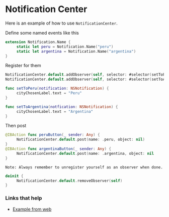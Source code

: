 # Notification Center

Here is an example of how to use `NotificationCenter`. 

Define some named events like this

```swift
extension Notification.Name {
     static let peru = Notification.Name("peru")
     static let argentina = Notification.Name("argentina")
}
```

Register for them

```swift
NotificationCenter.default.addObserver(self, selector: #selector(setToPeru(notification:)), name: .peru, object: nil)
NotificationCenter.default.addObserver(self, selector: #selector(setToArgentina(notfication:)), name: .argentina, object: nil)

func setToPeru(notification: NSNotification) {
     cityChosenLabel.text = "Peru"
}

func setToArgentina(notfication: NSNotification) {
     cityChosenLabel.text = "Argentina"
}
```

Then post

```swift
@IBAction func peruButton(_ sender: Any) {
     NotificationCenter.default.post(name: .peru, object: nil)
}
@IBAction func argentinaButton(_ sender: Any) {
     NotificationCenter.default.post(name: .argentina, object: nil
}
```

	Note: Always remember to unregister yourself as an observer when done.
	
```swift
deinit {
     NotificationCenter.default.removeObserver(self)
}
```


### Links that help
* [Example from web](https://medium.com/@JoyceMatos/using-nsnotificationcenter-in-swift-eb70cf0b60fc)

